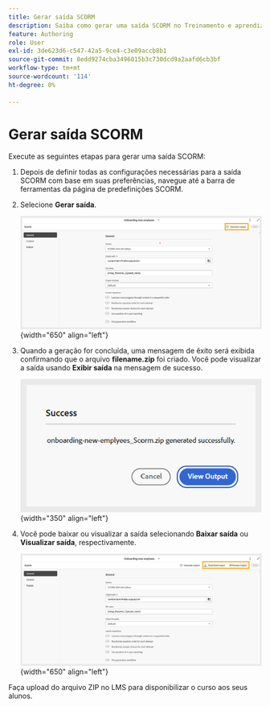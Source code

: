 ```yaml
---
title: Gerar saída SCORM
description: Saiba como gerar uma saída SCORM no Treinamento e aprendizado do produto
feature: Authoring
role: User
exl-id: 3de623d6-c547-42a5-9ce4-c3e09accb8b1
source-git-commit: 8edd9274cba3496015b3c730dcd9a2aafd6cb3bf
workflow-type: tm+mt
source-wordcount: '114'
ht-degree: 0%

---
```


# Gerar saída SCORM

Execute as seguintes etapas para gerar uma saída SCORM:

1. Depois de definir todas as configurações necessárias para a saída SCORM com base em suas preferências, navegue até a barra de ferramentas da página de predefinições SCORM.
1. Selecione **Gerar saída**.

   ![](assets/scorm-generate-output.png){width="650" align="left"}

1. Quando a geração for concluída, uma mensagem de êxito será exibida confirmando que o arquivo **filename.zip** foi criado. Você pode visualizar a saída usando **Exibir saída** na mensagem de sucesso.

   ![](assets/scorm-success-message.png){width="350" align="left"}

1. Você pode baixar ou visualizar a saída selecionando **Baixar saída** ou **Visualizar saída**, respectivamente.

   ![](assets/scorm-view-output.png){width="650" align="left"}

Faça upload do arquivo ZIP no LMS para disponibilizar o curso aos seus alunos.
